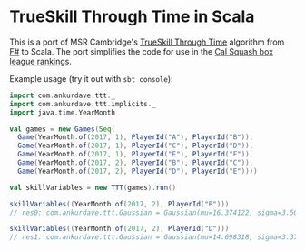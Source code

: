 # TrueSkill Through Time in Scala

This is a port of MSR Cambridge's [TrueSkill Through Time](https://papers.nips.cc/paper/3331-trueskill-through-time-revisiting-the-history-of-chess.pdf) algorithm from [F#](https://github.com/lucasmaystre/ChessAnalysis) to Scala. The port simplifies the code for use in the [Cal Squash box league rankings](https://github.com/ankurdave/calsquash-rankings).

Example usage (try it out with `sbt console`):

```scala
import com.ankurdave.ttt._
import com.ankurdave.ttt.implicits._
import java.time.YearMonth

val games = new Games(Seq(
  Game(YearMonth.of(2017, 1), PlayerId("A"), PlayerId("B")),
  Game(YearMonth.of(2017, 1), PlayerId("C"), PlayerId("D")),
  Game(YearMonth.of(2017, 1), PlayerId("E"), PlayerId("F")),
  Game(YearMonth.of(2017, 2), PlayerId("B"), PlayerId("C")),
  Game(YearMonth.of(2017, 2), PlayerId("D"), PlayerId("E"))))

val skillVariables = new TTT(games).run()

skillVariables((YearMonth.of(2017, 2), PlayerId("B")))
// res0: com.ankurdave.ttt.Gaussian = Gaussian(mu=16.374122, sigma=3.501964)

skillVariables((YearMonth.of(2017, 2), PlayerId("D")))
// res1: com.ankurdave.ttt.Gaussian = Gaussian(mu=14.698318, sigma=3.375058)
```
